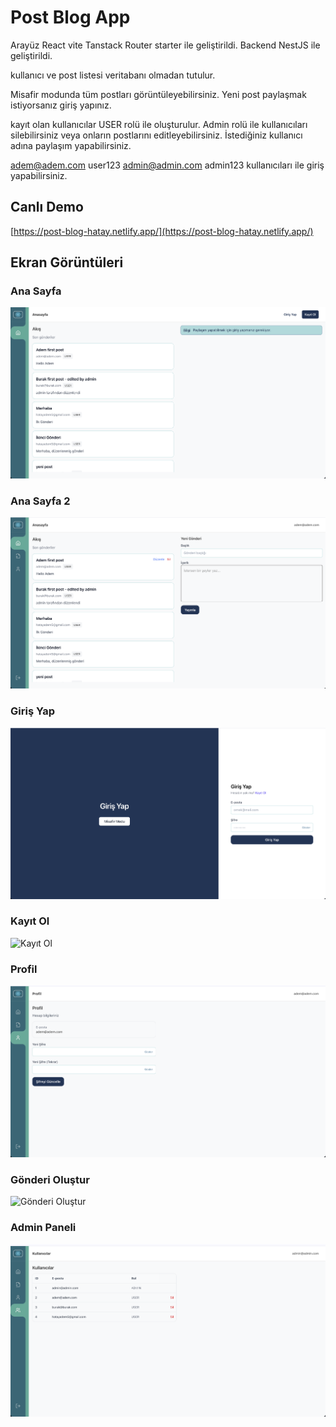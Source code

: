 # Post Blog App

Arayüz React vite Tanstack Router starter ile geliştirildi.
Backend NestJS ile geliştirildi.

kullanıcı ve post listesi veritabanı olmadan tutulur.

Misafir modunda tüm postları görüntüleyebilirsiniz.
Yeni post paylaşmak istiyorsanız giriş yapınız.

kayıt olan kullanıcılar USER rolü ile oluşturulur. Admin rolü ile kullanıcıları silebilirsiniz veya onların postlarını editleyebilirsiniz. İstediğiniz kullanıcı adına paylaşım yapabilirsiniz.

adem@adem.com user123
admin@admin.com admin123 kullanıcıları ile giriş yapabilirsiniz.

## Canlı Demo

[https://post-blog-hatay.netlify.app/](https://post-blog-hatay.netlify.app/)

## Ekran Görüntüleri

### Ana Sayfa
![Ana Sayfa](/ekran-goruntuleri/anasayfa.png)

### Ana Sayfa 2
![Ana Sayfa 2](/ekran-goruntuleri/anasayfa2.png)

### Giriş Yap
![Giriş Yap](/ekran-goruntuleri/girisyap.png)

### Kayıt Ol
![Kayıt Ol](/ekran-goruntuleri/kayıtol.png)

### Profil
![Profil](/ekran-goruntuleri/profil.png)

### Gönderi Oluştur
![Gönderi Oluştur](/ekran-goruntuleri/gönderiolustur.png)

### Admin Paneli
![Admin Paneli](/ekran-goruntuleri/admin.png)
